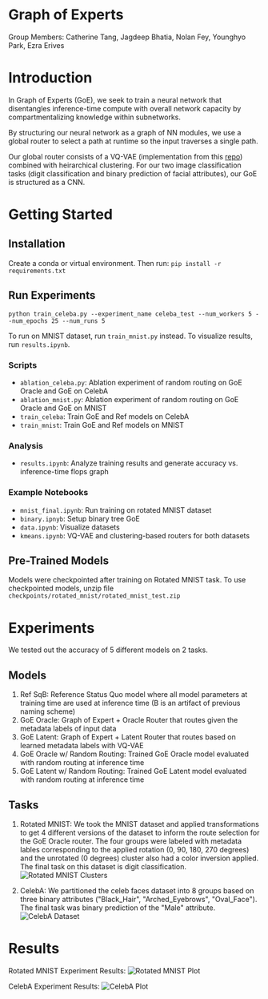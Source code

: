 # Graph of Experts
Group Members: Catherine Tang, Jagdeep Bhatia, Nolan Fey, Younghyo Park, Ezra Erives

# Introduction
In Graph of Experts (GoE), we seek to train a neural network that disentangles inference-time compute with overall network capacity by compartmentalizing knowledge within subnetworks. 

By structuring our neural network as a graph of NN modules, we use a global router to select a path at runtime so the input traverses a single path.

Our global router consists of a VQ-VAE (implementation from this [repo](https://github.com/MishaLaskin/vqvae)) combined with heirarchical clustering. For our two image classification tasks (digit classification and binary prediction of facial attributes), our GoE is structured as a CNN.  

# Getting Started
## Installation
Create a conda or virtual environment. Then run:
```pip install -r requirements.txt```

## Run Experiments
```
python train_celeba.py --experiment_name celeba_test --num_workers 5 --num_epochs 25 --num_runs 5
```
To run on MNIST dataset, run `train_mnist.py` instead. To visualize results, run `results.ipynb`.

### Scripts
- `ablation_celeba.py`: Ablation experiment of random routing on GoE Oracle and GoE on CelebA
- `ablation_mnist.py`: Ablation experiment of random routing on GoE Oracle and GoE on MNIST
- `train_celeba`: Train GoE and Ref models on CelebA
- `train_mnist`: Train GoE and Ref models on MNIST

### Analysis
- `results.ipynb`: Analyze training results and generate accuracy vs. inference-time flops graph

### Example Notebooks
- `mnist_final.ipynb`: Run training on rotated MNIST dataset
- `binary.ipnyb`: Setup binary tree GoE
- `data.ipynb`: Visualize datasets
- `kmeans.ipynb`: VQ-VAE and clustering-based routers for both datasets

## Pre-Trained Models
Models were checkpointed after training on Rotated MNIST task. To use checkpointed models, unzip file `checkpoints/rotated_mnist/rotated_mnist_test.zip`

# Experiments
We tested out the accuracy of 5 different models on 2 tasks.

## Models
1. Ref SqB: Reference Status Quo model where all model parameters at training time are used at inference time (B is an artifact of previous naming scheme)
2. GoE Oracle: Graph of Expert + Oracle Router that routes given the metadata labels of input data
3. GoE Latent: Graph of Expert + Latent Router that routes based on learned metadata labels with VQ-VAE
4. GoE Oracle w/ Random Routing: Trained GoE Oracle model evaluated with random routing at inference time
5. GoE Latent w/ Random Routing: Trained GoE Latent model evaluated with random routing at inference time

## Tasks
1. Rotated MNIST: We took the MNIST dataset and applied transformations to get 4 different versions of the dataset to inform the route selection for the GoE Oracle router. The four groups were labeled with metadata lables corresponding to the applied rotation (0, 90, 180, 270 degrees) and the unrotated (0 degrees) cluster also had a color inversion applied. The final task on this dataset is digit classification.
![Rotated MNIST Clusters](./imgs/rotated_mnist.png)

2. CelebA: We partitioned the celeb faces dataset into 8 groups based on three binary attributes ("Black_Hair", "Arched_Eyebrows", "Oval_Face"). The final task was binary prediction of the "Male" attribute.
![CelebA Dataset](./imgs/celeba.png)

# Results
Rotated MNIST Experiment Results:
![Rotated MNIST Plot](./imgs/rotated_mnist_plot_shaded.png)

CelebA Experiment Results:
![CelebA Plot](./imgs/celeba_plot_shaded.png)
